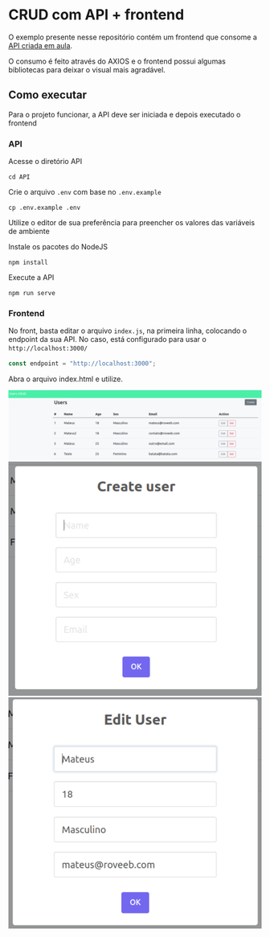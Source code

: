 # CRUD com API + frontend

O exemplo presente nesse repositório contém um frontend que consome a [API criada em aula](https://github.com/christianbayer/crie_ti-cwia-t1/tree/main/aula9).

O consumo é feito através do AXIOS e o frontend possui algumas bibliotecas para deixar o visual mais agradável.


## Como executar

Para o projeto funcionar, a API deve ser iniciada e depois executado o frontend

### API

Acesse o diretório API

```
cd API
```

Crie o arquivo `.env` com base no `.env.example`
```
cp .env.example .env
```

Utilize o editor de sua preferência para preencher os valores das variáveis de ambiente

Instale os pacotes do NodeJS
```
npm install
```

Execute a API
```
npm run serve
```

### Frontend
No front, basta editar o arquivo `index.js`, na primeira linha, colocando o endpoint da sua API. No caso, está configurado para usar o `http://localhost:3000/`

```javascript
const endpoint = "http://localhost:3000";
```

Abra o arquivo index.html e utilize.

![result](docs/result.png)
![create](docs/create.png)
![edit](docs/edit.png)
